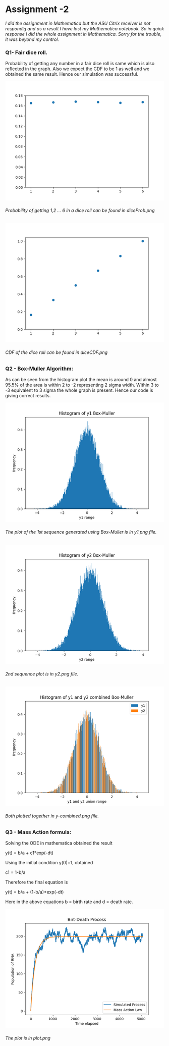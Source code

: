 # Assignment -2 

*I did the assignment in Mathematica but the ASU Citrix receiver is not respondig and as a result I have lost my Mathematica notebook. So in quick response I did the whole assignment in Mathematica. Sorry for the trouble, it was beyond my control.*

### Q1- Fair dice roll.

Probability of getting any number in a fair dice roll is same which is also reflected in the graph. Also we expect the CDF to be 1 as well and we obtained the same result. Hence our simulation was successful.

![DiceProbability](diceProb.png)

###### Probability of getting 1,2 ... 6 in a dice roll can be found in diceProb.png

![DiceCDF](diceCDF.png)

###### CDF of the dice roll can be found in diceCDF.png

### Q2 - Box-Muller Algorithm:

As can be seen from the histogram plot the mean is around 0 and almost 95.5% of the area is within 2 to -2 representing 2 sigma width. Within 3 to -3 equivalent to 3 sigma the whole graph is present. Hence our code is giving correct results.

![1stNormal](y1.png)

###### The plot of the 1st sequence generated using Box-Muller is in y1.png file.

![2ndNormal](y2.png)

###### 2nd sequence plot is in y2.png file.

![CombinedNormal](y-combined.png)

###### Both plotted together in y-combined.png file.

### Q3 - Mass Action formula:

Solving the ODE in mathematica obtained the result 

y(t) = b/a + c1*exp(-dt)

Using the initial condition y(0)=1, obtained

c1 = 1-b/a

Therefore the final equation is 

y(t) = b/a + (1-b/a)*exp(-dt)

Here in the above equations b = birth rate and d = death rate.

![Birth-Death](plot.png)

###### The plot is in plot.png
